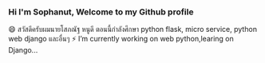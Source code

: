 ### Hi I'm Sophanut, Welcome to my Github profile

😄 สวัสดีครับผมนายโสภณัฐ หนูดี ตอนนี้กำลังศึกษา python flask, micro service, python web django และอื่นๆ
⚡ I’m currently working on web python,learing on Django...
<!--
**ibobbygithub/ibobbygithub** is a ✨ _special_ ✨ repository because its `README.md` (this file) appears on your GitHub profile.

Here are some ideas to get you started:

- 🔭 I’m currently working on ...
- 🌱 I’m currently learning ...
- 👯 I’m looking to collaborate on ...
- 🤔 I’m looking for help with ...
- 💬 Ask me about ...
- 📫 How to reach me: ...
- 😄 Pronouns: ...
- ⚡ Fun fact: ...
-->

